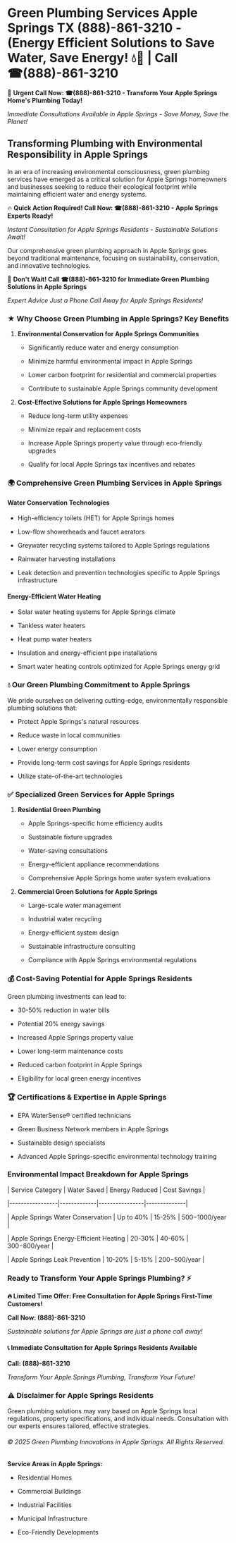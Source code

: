 # Green Plumbing Services Apple Springs TX (888)-861-3210 - (Energy Efficient Solutions to Save Water, Save Energy! 💧🌿 | Call ☎(888)-861-3210

🚨 **Urgent Call Now: ☎(888)-861-3210 - Transform Your Apple Springs Home's Plumbing Today!**
*Immediate Consultations Available in Apple Springs - Save Money, Save the Planet!*

## Transforming Plumbing with Environmental Responsibility in Apple Springs

In an era of increasing environmental consciousness, green plumbing services have emerged as a critical solution for Apple Springs homeowners and businesses seeking to reduce their ecological footprint while maintaining efficient water and energy systems. 

🔥 **Quick Action Required! Call Now: ☎(888)-861-3210 - Apple Springs Experts Ready!**
*Instant Consultation for Apple Springs Residents - Sustainable Solutions Await!*

Our comprehensive green plumbing approach in Apple Springs goes beyond traditional maintenance, focusing on sustainability, conservation, and innovative technologies.

🚨 **Don't Wait! Call ☎(888)-861-3210 for Immediate Green Plumbing Solutions in Apple Springs**
*Expert Advice Just a Phone Call Away for Apple Springs Residents!*

### ★ Why Choose Green Plumbing in Apple Springs? Key Benefits

1. **Environmental Conservation for Apple Springs Communities** 
   - Significantly reduce water and energy consumption
   - Minimize harmful environmental impact in Apple Springs
   - Lower carbon footprint for residential and commercial properties
   - Contribute to sustainable Apple Springs community development

2. **Cost-Effective Solutions for Apple Springs Homeowners** 
   - Reduce long-term utility expenses
   - Minimize repair and replacement costs
   - Increase Apple Springs property value through eco-friendly upgrades
   - Qualify for local Apple Springs tax incentives and rebates

### 🌍 Comprehensive Green Plumbing Services in Apple Springs

#### Water Conservation Technologies
- High-efficiency toilets (HET) for Apple Springs homes
- Low-flow showerheads and faucet aerators
- Greywater recycling systems tailored to Apple Springs regulations
- Rainwater harvesting installations
- Leak detection and prevention technologies specific to Apple Springs infrastructure

#### Energy-Efficient Water Heating
- Solar water heating systems for Apple Springs climate
- Tankless water heaters
- Heat pump water heaters
- Insulation and energy-efficient pipe installations
- Smart water heating controls optimized for Apple Springs energy grid

### 💧 Our Green Plumbing Commitment to Apple Springs

We pride ourselves on delivering cutting-edge, environmentally responsible plumbing solutions that:
- Protect Apple Springs's natural resources
- Reduce waste in local communities
- Lower energy consumption
- Provide long-term cost savings for Apple Springs residents
- Utilize state-of-the-art technologies

### ✅ Specialized Green Services for Apple Springs

1. **Residential Green Plumbing**
   - Apple Springs-specific home efficiency audits
   - Sustainable fixture upgrades
   - Water-saving consultations
   - Energy-efficient appliance recommendations
   - Comprehensive Apple Springs home water system evaluations

2. **Commercial Green Solutions for Apple Springs**
   - Large-scale water management
   - Industrial water recycling
   - Energy-efficient system design
   - Sustainable infrastructure consulting
   - Compliance with Apple Springs environmental regulations

### 💰 Cost-Saving Potential for Apple Springs Residents

Green plumbing investments can lead to:
- 30-50% reduction in water bills
- Potential 20% energy savings
- Increased Apple Springs property value
- Lower long-term maintenance costs
- Reduced carbon footprint in Apple Springs
- Eligibility for local green energy incentives

### 🏆 Certifications & Expertise in Apple Springs

- EPA WaterSense® certified technicians
- Green Business Network members in Apple Springs
- Sustainable design specialists
- Advanced Apple Springs-specific environmental technology training

### Environmental Impact Breakdown for Apple Springs

| Service Category | Water Saved | Energy Reduced | Cost Savings |
|-----------------|-------------|----------------|--------------|
| Apple Springs Water Conservation | Up to 40% | 15-25% | $500-$1000/year |
| Apple Springs Energy-Efficient Heating | 20-30% | 40-60% | $300-$800/year |
| Apple Springs Leak Prevention | 10-20% | 5-15% | $200-$500/year |

### Ready to Transform Your Apple Springs Plumbing? ⚡

**🔥 Limited Time Offer: Free Consultation for Apple Springs First-Time Customers!**

**Call Now: (888)-861-3210**
*Sustainable solutions for Apple Springs are just a phone call away!*

#### 📞 Immediate Consultation for Apple Springs Residents Available

**Call: (888)-861-3210**
*Transform Your Apple Springs Plumbing, Transform Your Future!*

### ⚠️ Disclaimer for Apple Springs Residents

Green plumbing solutions may vary based on Apple Springs local regulations, property specifications, and individual needs. Consultation with our experts ensures tailored, effective strategies.

###### © 2025 Green Plumbing Innovations in Apple Springs. All Rights Reserved.

**Service Areas in Apple Springs:** 
- Residential Homes
- Commercial Buildings
- Industrial Facilities
- Municipal Infrastructure
- Eco-Friendly Developments